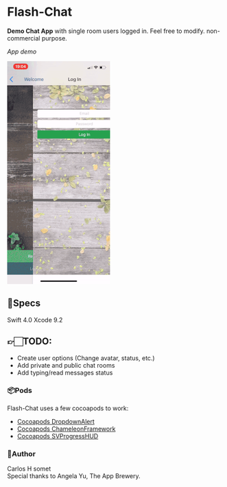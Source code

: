 # Flash-Chat

**Demo Chat App** with single room users logged in. Feel free to modify. 
non-commercial purpose.

*App demo*

<img src="/Images/demo.gif?raw=true">

## 📝Specs 
Swift 4.0 Xcode 9.2

## 👉🏻TODO:
- Create user options (Change avatar, status, etc.)
- Add private and public chat rooms
- Add typing/read messages status


### 📦Pods

Flash-Chat uses a few cocoapods to work:

- [Cocoapods DropdownAlert](Pods/DropdownAlert/README.md)
- [Cocoapods ChameleonFramework](Pods/ChameleonFramework/README.md)
- [Cocoapods SVProgressHUD](Pods/SVProgressHUD/README.md)

### 👤Author
Carlos H somet    
Special thanks to Angela Yu, The App Brewery.
